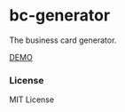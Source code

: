 # bc-generator
The business card generator.

[DEMO](https://takutoyoshikai.github.io/bc-generator/)

### License
MIT License
